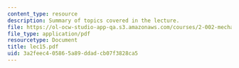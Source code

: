 ```yaml
---
content_type: resource
description: Summary of topics covered in the lecture.
file: https://ol-ocw-studio-app-qa.s3.amazonaws.com/courses/2-002-mechanics-and-materials-ii-spring-2004/3a2feec405865a89ddadcb07f3828ca5_lec15.pdf
file_type: application/pdf
resourcetype: Document
title: lec15.pdf
uid: 3a2feec4-0586-5a89-ddad-cb07f3828ca5
---
```

